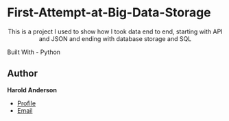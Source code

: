 # First-Attempt-at-Big-Data-Storage
<p align="Center">This is a project I used to show how I took data end to end, starting with API and JSON and ending with database storage and SQL<p/>
Built With
- Python

## Author

**Harold Anderson**

- [Profile](https://github.com/duskybadger)
- [Email](mailto:harold8041@yahoo.com)
